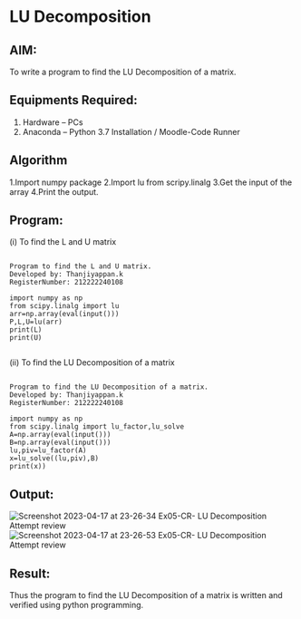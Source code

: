 # LU Decomposition 

## AIM:
To write a program to find the LU Decomposition of a matrix.

## Equipments Required:
1. Hardware – PCs
2. Anaconda – Python 3.7 Installation / Moodle-Code Runner

## Algorithm

1.Import numpy package
2.Import lu from scripy.linalg
3.Get the input of the array
4.Print the output.


## Program:
(i) To find the L and U matrix
```

Program to find the L and U matrix.
Developed by: Thanjiyappan.k
RegisterNumber: 212222240108

import numpy as np
from scipy.linalg import lu
arr=np.array(eval(input()))
P,L,U=lu(arr)
print(L)
print(U)


```
(ii) To find the LU Decomposition of a matrix
```

Program to find the LU Decomposition of a matrix.
Developed by: Thanjiyappan.k
RegisterNumber: 212222240108

import numpy as np
from scipy.linalg import lu_factor,lu_solve
A=np.array(eval(input()))
B=np.array(eval(input()))
lu,piv=lu_factor(A)
x=lu_solve((lu,piv),B)
print(x))

```

## Output:
![Screenshot 2023-04-17 at 23-26-34 Ex05-CR- LU Decomposition Attempt review](https://user-images.githubusercontent.com/118343461/232570684-0f9c294a-bcf2-423b-8e3a-55339408782b.png)
![Screenshot 2023-04-17 at 23-26-53 Ex05-CR- LU Decomposition Attempt review](https://user-images.githubusercontent.com/118343461/232570781-44985177-ebd0-4e58-8f97-85be22d4cbec.png)


## Result:
Thus the program to find the LU Decomposition of a matrix is written and verified using python programming.

